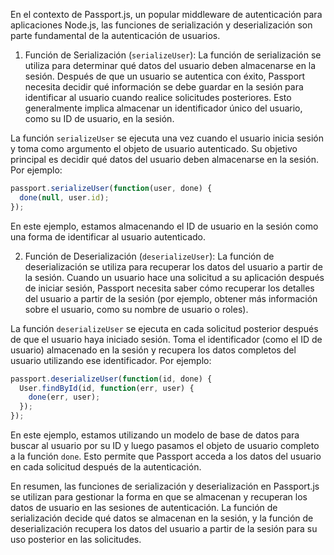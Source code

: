 En el contexto de Passport.js, un popular middleware de autenticación para aplicaciones Node.js, las funciones de serialización y deserialización son parte fundamental de la autenticación de usuarios.

1. Función de Serialización (`serializeUser`):
La función de serialización se utiliza para determinar qué datos del usuario deben almacenarse en la sesión. Después de que un usuario se autentica con éxito, Passport necesita decidir qué información se debe guardar en la sesión para identificar al usuario cuando realice solicitudes posteriores. Esto generalmente implica almacenar un identificador único del usuario, como su ID de usuario, en la sesión.

La función `serializeUser` se ejecuta una vez cuando el usuario inicia sesión y toma como argumento el objeto de usuario autenticado. Su objetivo principal es decidir qué datos del usuario deben almacenarse en la sesión. Por ejemplo:

```javascript
passport.serializeUser(function(user, done) {
  done(null, user.id);
});
```

En este ejemplo, estamos almacenando el ID de usuario en la sesión como una forma de identificar al usuario autenticado.

2. Función de Deserialización (`deserializeUser`):
La función de deserialización se utiliza para recuperar los datos del usuario a partir de la sesión. Cuando un usuario hace una solicitud a su aplicación después de iniciar sesión, Passport necesita saber cómo recuperar los detalles del usuario a partir de la sesión (por ejemplo, obtener más información sobre el usuario, como su nombre de usuario o roles).

La función `deserializeUser` se ejecuta en cada solicitud posterior después de que el usuario haya iniciado sesión. Toma el identificador (como el ID de usuario) almacenado en la sesión y recupera los datos completos del usuario utilizando ese identificador. Por ejemplo:

```javascript
passport.deserializeUser(function(id, done) {
  User.findById(id, function(err, user) {
    done(err, user);
  });
});
```

En este ejemplo, estamos utilizando un modelo de base de datos para buscar al usuario por su ID y luego pasamos el objeto de usuario completo a la función `done`. Esto permite que Passport acceda a los datos del usuario en cada solicitud después de la autenticación.

En resumen, las funciones de serialización y deserialización en Passport.js se utilizan para gestionar la forma en que se almacenan y recuperan los datos de usuario en las sesiones de autenticación. La función de serialización decide qué datos se almacenan en la sesión, y la función de deserialización recupera los datos del usuario a partir de la sesión para su uso posterior en las solicitudes.

